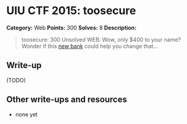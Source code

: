 # UIU CTF 2015: toosecure

**Category:** Web
**Points:** 300
**Solves:** 8
**Description:** 

> toosecure: 300 Unsolved
> WEB: Wow, only $400 to your name? Wonder if this [new bank](http://toosecure.uiuc.sexy/) could help you change that...

## Write-up

(TODO)

## Other write-ups and resources

* none yet